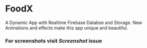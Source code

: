 # FoodX
A Dynamic App with Realtime Firebase Databse and Storage. New Animations and effects make this app unique and beautiful.

### For screenshots visit *Screenshot* issue
